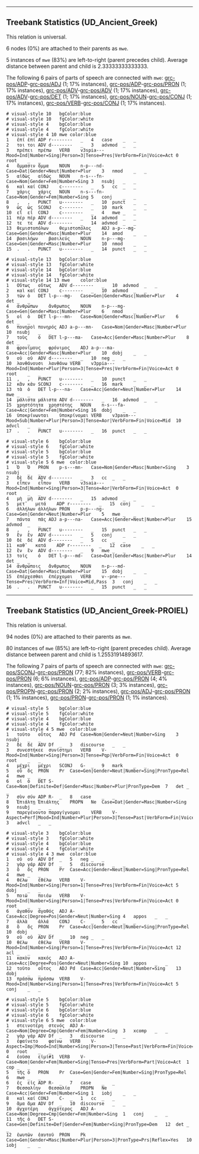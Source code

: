 

--------------------------------------------------------------------------------

## Treebank Statistics (UD_Ancient_Greek)

This relation is universal.

6 nodes (0%) are attached to their parents as `mwe`.

5 instances of `mwe` (83%) are left-to-right (parent precedes child).
Average distance between parent and child is 2.33333333333333.

The following 6 pairs of parts of speech are connected with `mwe`: [grc-pos/ADP]()-[grc-pos/ADJ]() (1; 17% instances), [grc-pos/ADP]()-[grc-pos/PRON]() (1; 17% instances), [grc-pos/ADV]()-[grc-pos/ADV]() (1; 17% instances), [grc-pos/ADV]()-[grc-pos/DET]() (1; 17% instances), [grc-pos/NOUN]()-[grc-pos/CONJ]() (1; 17% instances), [grc-pos/VERB]()-[grc-pos/CONJ]() (1; 17% instances).


~~~ conllu
# visual-style 10	bgColor:blue
# visual-style 10	fgColor:white
# visual-style 4	bgColor:blue
# visual-style 4	fgColor:white
# visual-style 4 10 mwe	color:blue
1	ἐπί	ἐπί	ADP	r--------	_	4	case	_	_
2	τοι	τοι	ADV	d--------	_	3	advmod	_	_
3	πρέπει	πρέπω	VERB	v3spia---	Mood=Ind|Number=Sing|Person=3|Tense=Pres|VerbForm=Fin|Voice=Act	0	root	_	_
4	ὄμμασιν	ὄμμα	NOUN	n-p---nd-	Case=Dat|Gender=Neut|Number=Plur	3	nmod	_	_
5	αἰδὼς	αἰδώς	NOUN	n-s---fn-	Case=Nom|Gender=Fem|Number=Sing	3	nsubj	_	_
6	καὶ	καί	CONJ	c--------	_	5	cc	_	_
7	χάρις	χάρις	NOUN	n-s---fn-	Case=Nom|Gender=Fem|Number=Sing	5	conj	_	_
8	,	,	PUNCT	u--------	_	10	punct	_	_
9	ὡς	ὡς	SCONJ	c--------	_	10	mark	_	_
10	εἴ	εἰ	CONJ	c--------	_	4	mwe	_	_
11	πέρ	πέρ	ADV	d--------	_	14	advmod	_	_
12	τε	τε	ADV	d--------	_	14	advmod	_	_
13	θεμιστοπόλων	θεμιστοπόλος	ADJ	a-p---mg-	Case=Gen|Gender=Masc|Number=Plur	14	amod	_	_
14	βασιλήων	βασιλεύς	NOUN	n-p---mg-	Case=Gen|Gender=Masc|Number=Plur	10	nmod	_	_
15	.	.	PUNCT	u--------	_	14	punct	_	_

~~~


~~~ conllu
# visual-style 13	bgColor:blue
# visual-style 13	fgColor:white
# visual-style 14	bgColor:blue
# visual-style 14	fgColor:white
# visual-style 14 13 mwe	color:blue
1	Οὕτως	οὕτως	ADV	d--------	_	10	advmod	_	_
2	καὶ	καί	CONJ	c--------	_	10	advmod	_	_
3	τῶν	ὁ	DET	l-p---mg-	Case=Gen|Gender=Masc|Number=Plur	4	det	_	_
4	ἀνθρώπων	ἄνθρωπος	NOUN	n-p---mg-	Case=Gen|Gender=Masc|Number=Plur	6	nmod	_	_
5	οἱ	ὁ	DET	l-p---mn-	Case=Nom|Gender=Masc|Number=Plur	6	det	_	_
6	πονηροὶ	πονηρός	ADJ	a-p---mn-	Case=Nom|Gender=Masc|Number=Plur	10	nsubj	_	_
7	τοὺς	ὁ	DET	l-p---ma-	Case=Acc|Gender=Masc|Number=Plur	8	det	_	_
8	φρονίμους	φρόνιμος	ADJ	a-p---ma-	Case=Acc|Gender=Masc|Number=Plur	10	dobj	_	_
9	οὐ	οὐ	ADV	d--------	_	10	neg	_	_
10	λανθάνουσι	λανθάνω	VERB	v3ppia---	Mood=Ind|Number=Plur|Person=3|Tense=Pres|VerbForm=Fin|Voice=Act	0	root	_	_
11	,	,	PUNCT	u--------	_	10	punct	_	_
12	κἂν	κἀν	SCONJ	c--------	_	16	mark	_	_
13	τὰ	ὁ	DET	l-p---na-	Case=Acc|Gender=Neut|Number=Plur	14	mwe	_	_
14	μάλιστα	μάλιστα	ADV	d--------	_	16	advmod	_	_
15	χρηστότητα	χρηστότης	NOUN	n-s---fa-	Case=Acc|Gender=Fem|Number=Sing	16	dobj	_	_
16	ὑποκρίνωνται	ὑποκρίνομαι	VERB	v3pasm---	Mood=Sub|Number=Plur|Person=3|Tense=Aor|VerbForm=Fin|Voice=Mid	10	advcl	_	_
17	.	.	PUNCT	u--------	_	16	punct	_	_

~~~


~~~ conllu
# visual-style 6	bgColor:blue
# visual-style 6	fgColor:white
# visual-style 5	bgColor:blue
# visual-style 5	fgColor:white
# visual-style 5 6 mwe	color:blue
1	Ὁ	Ὁ	PRON	p-s---mn-	Case=Nom|Gender=Masc|Number=Sing	3	nsubj	_	_
2	δὲ	δέ	ADV	d--------	_	3	cc	_	_
3	εἶπεν	εἶπον	VERB	v3saia---	Mood=Ind|Number=Sing|Person=3|Tense=Aor|VerbForm=Fin|Voice=Act	0	root	_	_
4	μὴ	μὴ	ADV	d--------	_	15	advmod	_	_
5	μετ̓	μετά	ADP	r--------	_	15	conj	_	_
6	ἀλλήλων	ἀλλήλων	PRON	p-p---ng-	Case=Gen|Gender=Neut|Number=Plur	5	mwe	_	_
7	πάντα	πᾶς	ADJ	a-p---na-	Case=Acc|Gender=Neut|Number=Plur	15	advmod	_	_
8	,	,	PUNCT	u--------	_	15	punct	_	_
9	ἓν	ἓν	ADV	d--------	_	5	conj	_	_
10	δὲ	δέ	ADV	d--------	_	5	cc	_	_
11	καθ̓	κατά	ADP	r--------	_	12	case	_	_
12	ἓν	ἓν	ADV	d--------	_	9	mwe	_	_
13	τοῖς	ὁ	DET	l-p---md-	Case=Dat|Gender=Masc|Number=Plur	14	det	_	_
14	ἀνθρώποις	ἄνθρωπος	NOUN	n-p---md-	Case=Dat|Gender=Masc|Number=Plur	15	dobj	_	_
15	ἐπέρχεσθαι	ἐπέρχομαι	VERB	v--pne---	Tense=Pres|VerbForm=Inf|Voice=Mid,Pass	3	conj	_	_
16	.	.	PUNCT	u--------	_	15	punct	_	_

~~~




--------------------------------------------------------------------------------

## Treebank Statistics (UD_Ancient_Greek-PROIEL)

This relation is universal.

94 nodes (0%) are attached to their parents as `mwe`.

80 instances of `mwe` (85%) are left-to-right (parent precedes child).
Average distance between parent and child is 1.25531914893617.

The following 7 pairs of parts of speech are connected with `mwe`: [grc-pos/SCONJ]()-[grc-pos/PRON]() (77; 82% instances), [grc-pos/VERB]()-[grc-pos/PRON]() (6; 6% instances), [grc-pos/ADP]()-[grc-pos/PRON]() (4; 4% instances), [grc-pos/NOUN]()-[grc-pos/PRON]() (3; 3% instances), [grc-pos/PROPN]()-[grc-pos/PRON]() (2; 2% instances), [grc-pos/ADJ]()-[grc-pos/PRON]() (1; 1% instances), [grc-pos/PRON]()-[grc-pos/PRON]() (1; 1% instances).


~~~ conllu
# visual-style 5	bgColor:blue
# visual-style 5	fgColor:white
# visual-style 4	bgColor:blue
# visual-style 4	fgColor:white
# visual-style 4 5 mwe	color:blue
1	τοῦτο	οὗτος	ADJ	Pd	Case=Nom|Gender=Neut|Number=Sing	3	nsubj	_	_
2	δὲ	δέ	ADV	Df	_	3	discourse	_	_
3	συνεστήκεε	συνίστημι	VERB	V-	Mood=Ind|Number=Sing|Person=3|Tense=Pqp|VerbForm=Fin|Voice=Act	0	root	_	_
4	μέχρι	μέχρι	SCONJ	G-	_	9	mark	_	_
5	οὗ	ὅς	PRON	Pr	Case=Gen|Gender=Neut|Number=Sing|PronType=Rel	4	mwe	_	_
6	οἱ	ὁ	DET	S-	Case=Nom|Definite=Def|Gender=Masc|Number=Plur|PronType=Dem	7	det	_	_
7	σὺν	σύν	ADP	R-	_	8	case	_	_
8	Ἐπιάλτῃ	Ἐπιάλτης	PROPN	Ne	Case=Dat|Gender=Masc|Number=Sing	9	nsubj	_	_
9	παρεγένοντο	παραγίγνομαι	VERB	V-	Aspect=Perf|Mood=Ind|Number=Plur|Person=3|Tense=Past|VerbForm=Fin|Voice=Mid	3	advcl	_	_

~~~


~~~ conllu
# visual-style 3	bgColor:blue
# visual-style 3	fgColor:white
# visual-style 4	bgColor:blue
# visual-style 4	fgColor:white
# visual-style 4 3 mwe	color:blue
1	οὐ	οὐ	ADV	Df	_	5	neg	_	_
2	γὰρ	γάρ	ADV	Df	_	5	discourse	_	_
3	ὃ	ὅς	PRON	Pr	Case=Acc|Gender=Neut|Number=Sing|PronType=Rel	4	mwe	_	_
4	θέλω	ἐθέλω	VERB	V-	Mood=Ind|Number=Sing|Person=1|Tense=Pres|VerbForm=Fin|Voice=Act	5	dobj	_	_
5	ποιῶ	ποιέω	VERB	V-	Mood=Ind|Number=Sing|Person=1|Tense=Pres|VerbForm=Fin|Voice=Act	0	root	_	_
6	ἀγαθόν	ἀγαθός	ADJ	A-	Case=Acc|Degree=Pos|Gender=Neut|Number=Sing	4	appos	_	_
7	ἀλλὰ	ἀλλά	CONJ	C-	_	5	cc	_	_
8	ὃ	ὅς	PRON	Pr	Case=Acc|Gender=Neut|Number=Sing|PronType=Rel	10	dobj	_	_
9	οὐ	οὐ	ADV	Df	_	10	neg	_	_
10	θέλω	ἐθέλω	VERB	V-	Mood=Ind|Number=Sing|Person=1|Tense=Pres|VerbForm=Fin|Voice=Act	12	acl	_	_
11	κακὸν	κακός	ADJ	A-	Case=Acc|Degree=Pos|Gender=Neut|Number=Sing	10	appos	_	_
12	τοῦτο	οὗτος	ADJ	Pd	Case=Acc|Gender=Neut|Number=Sing	13	dobj	_	_
13	πράσσω	πράσσω	VERB	V-	Mood=Ind|Number=Sing|Person=1|Tense=Pres|VerbForm=Fin|Voice=Act	5	conj	_	_

~~~


~~~ conllu
# visual-style 5	bgColor:blue
# visual-style 5	fgColor:white
# visual-style 6	bgColor:blue
# visual-style 6	fgColor:white
# visual-style 6 5 mwe	color:blue
1	στεινοτέρη	στενός	ADJ	A-	Case=Nom|Degree=Cmp|Gender=Fem|Number=Sing	3	xcomp	_	_
2	γὰρ	γάρ	ADV	Df	_	3	discourse	_	_
3	ἐφαίνετο	φαίνω	VERB	V-	Aspect=Imp|Mood=Ind|Number=Sing|Person=3|Tense=Past|VerbForm=Fin|Voice=Pass	0	root	_	_
4	ἐοῦσα	εἰμί#1	VERB	V-	Case=Nom|Gender=Fem|Number=Sing|Tense=Pres|VerbForm=Part|Voice=Act	1	cop	_	_
5	τῆς	ὁ	PRON	Pr	Case=Gen|Gender=Fem|Number=Sing|PronType=Rel	6	mwe	_	_
6	ἐς	εἰς	ADP	R-	_	7	case	_	_
7	Θεσσαλίην	Θεσσαλία	PROPN	Ne	Case=Acc|Gender=Fem|Number=Sing	1	iobj	_	_
8	καὶ	καί	CONJ	C-	_	1	cc	_	_
9	ἅμα	ἅμα	ADV	Df	_	10	discourse	_	_
10	ἀγχοτέρη	ἀγχότερος	ADJ	A-	Case=Nom|Degree=Cmp|Gender=Fem|Number=Sing	1	conj	_	_
11	τῆς	ὁ	DET	S-	Case=Gen|Definite=Def|Gender=Fem|Number=Sing|PronType=Dem	12	det	_	_
12	ἑωυτῶν	ἑαυτοῦ	PRON	Pk	Case=Gen|Gender=Masc|Number=Plur|Person=3|PronType=Prs|Reflex=Yes	10	iobj	_	_

~~~


